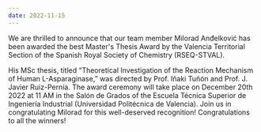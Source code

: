 ```yaml
---
date: 2022-11-15
---
```


We are thrilled to announce that our team member Milorad Anđelković has been awarded the best Master's Thesis Award
by the Valencia Territorial Section of the Spanish Royal Society of Chemistry (RSEQ-STVAL).

<!--more-->

His MSc thesis, titled “Theoretical Investigation of the Reaction Mechanism of Human L-Asparaginase,” was directed by Prof. Iñaki Tuñón and Prof. J. Javier Ruiz-Pernía.
The award ceremony will take place on December 20th 2022 at 11 AM in the Salón de Grados of the Escuela Técnica Superior de Ingeniería Industrial (Universidad Politécnica de Valencia).
Join us in congratulating Milorad for this well-deserved recognition! Congratulations to all the winners!
